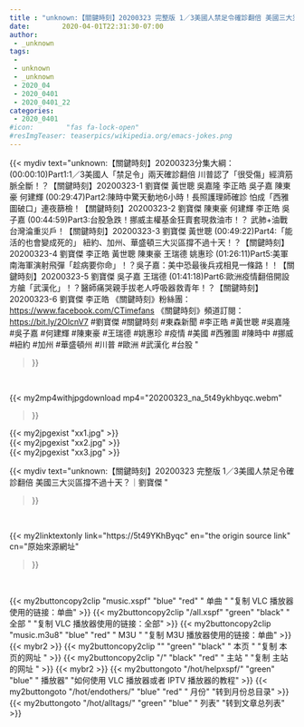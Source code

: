```yaml
---
title : "unknown:【關鍵時刻】20200323 完整版 1／3美國人禁足令確診翻倍 美國三大災區撐不過十天？｜劉寶傑 "
date:        2020-04-01T22:31:30-07:00
author:
 - _unknown
tags:
 - 
 - unknown
 - _unknown
 - 2020_04
 - 2020_0401
 - 2020_0401_22
categories:
 - 2020_0401
#icon:        "fas fa-lock-open"
#resImgTeaser: teaserpics/wikipedia.org/emacs-jokes.png
---
```







{{< mydiv text="unknown:【關鍵時刻】20200323分集大綱：  (00:00:10)Part1:1／3美國人「禁足令」兩天確診翻倍 川普認了「很受傷」經濟筋脈全斷！？【關鍵時刻】20200323-1 劉寶傑 黃世聰 吳嘉隆 李正皓 吳子嘉 陳東豪 何建輝  (00:29:47)Part2:陳時中驚天動地6小時！長照護理師確診 怕成「西雅圖破口」連夜篩檢！【關鍵時刻】20200323-2 劉寶傑 陳東豪 何建輝 李正皓 吳子嘉  (00:44:59)Part3:台股急跌！挪威主權基金狂賣套現救油市！？ 武肺+油戰台灣淪重災戶！【關鍵時刻】20200323-3 劉寶傑 黃世聰  (00:49:22)Part4:「能活的也會變成死的」 紐約、加州、華盛頓三大災區撐不過十天！？【關鍵時刻】20200323-4 劉寶傑 李正皓 黃世聰 陳東豪 王瑞德 姚惠珍  (01:26:11)Part5:美軍南海軍演射飛彈「趁病要你命」！？吳子嘉：美中恐最後兵戎相見一條路！！【關鍵時刻】20200323-5 劉寶傑 吳子嘉 王瑞德  (01:41:18)Part6:歐洲疫情翻倍開設方艙「武漢化」！？醫師痛哭親手拔老人呼吸器救青年！？【關鍵時刻】20200323-6 劉寶傑 李正皓  《關鍵時刻》粉絲團：https://www.facebook.com/CTimefans 《關鍵時刻》頻道訂閱：https://bit.ly/2OlcnV7  #劉寶傑 #關鍵時刻 #東森新聞 #李正皓 #黃世聰 #吳嘉隆 #吳子嘉 #何建輝 #陳東豪 #王瑞德 #姚惠珍 #疫情 #美國 #西雅圖  #陳時中 #挪威 #紐約 #加州 #華盛頓州 #川普 #歐洲 #武漢化 #台股 "
>}}
<br>


{{< my2mp4withjpgdownload mp4="20200323_na_5t49ykhbyqc.webm"
>}}

{{< my2jpgexist "xx1.jpg" >}}<br>
{{< my2jpgexist "xx2.jpg" >}}<br>
{{< my2jpgexist "xx3.jpg" >}}<br>



{{< mydiv text="unknown:【關鍵時刻】20200323 完整版 1／3美國人禁足令確診翻倍 美國三大災區撐不過十天？｜劉寶傑 "
>}}
<br>

{{< my2linktextonly link="https://5t49YKhByqc"
en="the origin source link" cn="原始來源網址"
>}}


<br>


{{< my2buttoncopy2clip "music.xspf"        "blue"   "red"    " 单曲 "  "复制 VLC 播放器使用的链接：单曲" >}} {{< my2buttoncopy2clip "/all.xspf"         "green"  "black"  " 全部 "  "复制 VLC 播放器使用的链接：全部" >}} {{< my2buttoncopy2clip "music.m3u8"        "blue"   "red"    " M3U  "    "复制 M3U 播放器使用的链接：单曲" >}} {{< mybr2 >}} {{< my2buttoncopy2clip ""                  "green"  "black"  " 本页 "    "复制 本页的网址 " >}} {{< my2buttoncopy2clip "/"                 "black"  "red"    " 主站 "    "复制 主站的网址 " >}} {{< mybr2 >}} {{< my2buttongoto      "/hot/helpxspf/"    "green"  "blue"   " 播放器" "如何使用 VLC 播放器或者 IPTV 播放器的教程" >}} {{< my2buttongoto      "/hot/endothers/"   "blue"   "red"    " 月份"   "转到月份总目录" >}} {{< my2buttongoto      "/hot/alltags/"     "green"  "blue"   " 列表"   "转到文章总列表" >}} 
